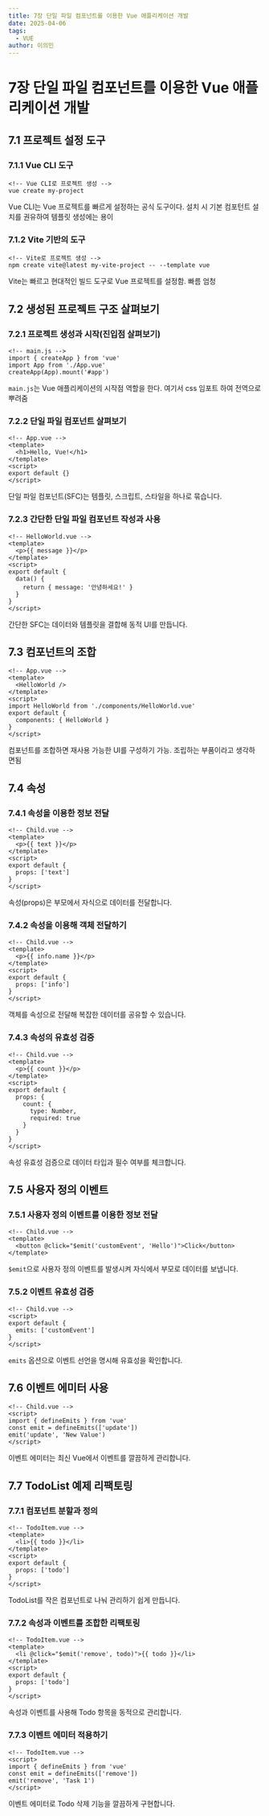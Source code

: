 ```yaml
---
title: 7장 단일 파일 컴포넌트를 이용한 Vue 애플리케이션 개발
date: 2025-04-06
tags:
  - VUE
author: 이의민
---
```


# 7장 단일 파일 컴포넌트를 이용한 Vue 애플리케이션 개발

## 7.1 프로젝트 설정 도구

### 7.1.1 Vue CLI 도구

```vue
<!-- Vue CLI로 프로젝트 생성 -->
vue create my-project
```

Vue CLI는 Vue 프로젝트를 빠르게 설정하는 공식 도구이다. 설치 시 기본 컴포턴트 설치를 권유하여 템플릿 생성에는 용이
### 7.1.2 Vite 기반의 도구

```vue
<!-- Vite로 프로젝트 생성 -->
npm create vite@latest my-vite-project -- --template vue
```

Vite는 빠르고 현대적인 빌드 도구로 Vue 프로젝트를 설정함. 빠름 엄청

## 7.2 생성된 프로젝트 구조 살펴보기

### 7.2.1 프로젝트 생성과 시작(진입점 살펴보기)

```vue
<!-- main.js -->
import { createApp } from 'vue'
import App from './App.vue'
createApp(App).mount('#app')
```

`main.js`는 Vue 애플리케이션의 시작점 역할을 한다. 여기서 css 임포트 하여 전역으로 뿌려줌

### 7.2.2 단일 파일 컴포넌트 살펴보기

```vue
<!-- App.vue -->
<template>
  <h1>Hello, Vue!</h1>
</template>
<script>
export default {}
</script>
```

단일 파일 컴포넌트(SFC)는 템플릿, 스크립트, 스타일을 하나로 묶습니다.

### 7.2.3 간단한 단일 파일 컴포넌트 작성과 사용

```vue
<!-- HelloWorld.vue -->
<template>
  <p>{{ message }}</p>
</template>
<script>
export default {
  data() {
    return { message: '안녕하세요!' }
  }
}
</script>
```

간단한 SFC는 데이터와 템플릿을 결합해 동적 UI를 만듭니다.

## 7.3 컴포넌트의 조합

```vue
<!-- App.vue -->
<template>
  <HelloWorld />
</template>
<script>
import HelloWorld from './components/HelloWorld.vue'
export default {
  components: { HelloWorld }
}
</script>
```

컴포넌트를 조합하면 재사용 가능한 UI를 구성하기 가능. 조립하는 부품이라고 생각하면됨

## 7.4 속성

### 7.4.1 속성을 이용한 정보 전달

```vue
<!-- Child.vue -->
<template>
  <p>{{ text }}</p>
</template>
<script>
export default {
  props: ['text']
}
</script>
```

속성(props)은 부모에서 자식으로 데이터를 전달합니다.

### 7.4.2 속성을 이용해 객체 전달하기

```vue
<!-- Child.vue -->
<template>
  <p>{{ info.name }}</p>
</template>
<script>
export default {
  props: ['info']
}
</script>
```

객체를 속성으로 전달해 복잡한 데이터를 공유할 수 있습니다.

### 7.4.3 속성의 유효성 검증

```vue
<!-- Child.vue -->
<template>
  <p>{{ count }}</p>
</template>
<script>
export default {
  props: {
    count: {
      type: Number,
      required: true
    }
  }
}
</script>
```

속성 유효성 검증으로 데이터 타입과 필수 여부를 체크합니다.

## 7.5 사용자 정의 이벤트

### 7.5.1 사용자 정의 이벤트를 이용한 정보 전달

```vue
<!-- Child.vue -->
<template>
  <button @click="$emit('customEvent', 'Hello')">Click</button>
</template>
```

`$emit`으로 사용자 정의 이벤트를 발생시켜 자식에서 부모로 데이터를 보냅니다.

### 7.5.2 이벤트 유효성 검증

```vue
<!-- Child.vue -->
<script>
export default {
  emits: ['customEvent']
}
</script>
```

`emits` 옵션으로 이벤트 선언을 명시해 유효성을 확인합니다.

## 7.6 이벤트 에미터 사용

```vue
<!-- Child.vue -->
<script>
import { defineEmits } from 'vue'
const emit = defineEmits(['update'])
emit('update', 'New Value')
</script>
```

이벤트 에미터는 최신 Vue에서 이벤트를 깔끔하게 관리합니다.

## 7.7 TodoList 예제 리팩토링

### 7.7.1 컴포넌트 분할과 정의

```vue
<!-- TodoItem.vue -->
<template>
  <li>{{ todo }}</li>
</template>
<script>
export default {
  props: ['todo']
}
</script>
```

TodoList를 작은 컴포넌트로 나눠 관리하기 쉽게 만듭니다.

### 7.7.2 속성과 이벤트를 조합한 리팩토링

```vue
<!-- TodoItem.vue -->
<template>
  <li @click="$emit('remove', todo)">{{ todo }}</li>
</template>
<script>
export default {
  props: ['todo']
}
</script>
```

속성과 이벤트를 사용해 Todo 항목을 동적으로 관리합니다.

### 7.7.3 이벤트 에미터 적용하기

```vue
<!-- TodoItem.vue -->
<script>
import { defineEmits } from 'vue'
const emit = defineEmits(['remove'])
emit('remove', 'Task 1')
</script>
```

이벤트 에미터로 Todo 삭제 기능을 깔끔하게 구현합니다.
